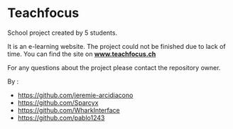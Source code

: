 # Teachfocus

School project created by 5 students.

It is an e-learning website. The project could not be finished due to lack of time.
You can find the site on **www.teachfocus.ch**

For any questions about the project please contact the repository owner.

By :
  - https://github.com/jeremie-arcidiacono
  - https://github.com/Sparcyx
  - https://github.com/WharkInterface
  - https://github.com/pablo1243
